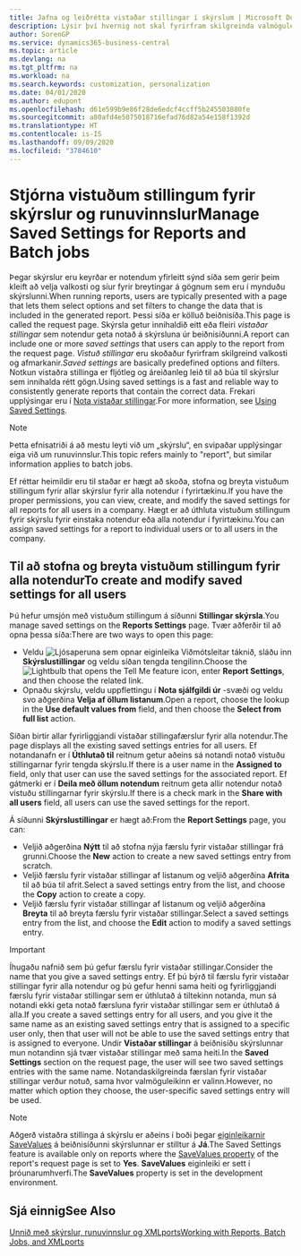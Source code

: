 ```yaml
---
title: Jafna og leiðrétta vistaðar stillingar í skýrslum | Microsoft Docs
description: Lýsir því hvernig not skal fyrirfram skilgreinda valmöguleika og afmarkanir til að sérstilla skýrslu, og ná fram réttum upplýsingum.
author: SorenGP
ms.service: dynamics365-business-central
ms.topic: article
ms.devlang: na
ms.tgt_pltfrm: na
ms.workload: na
ms.search.keywords: customization, personalization
ms.date: 04/01/2020
ms.author: edupont
ms.openlocfilehash: d61e599b9e86f28de6edcf4ccff5b245503880fe
ms.sourcegitcommit: a80afd4e5075018716efad76d82a54e158f1392d
ms.translationtype: HT
ms.contentlocale: is-IS
ms.lasthandoff: 09/09/2020
ms.locfileid: "3784610"
---
```

# <a name="manage-saved-settings-for-reports-and-batch-jobs"></a><span data-ttu-id="1829a-103">Stjórna vistuðum stillingum fyrir skýrslur og runuvinnslur</span><span class="sxs-lookup"><span data-stu-id="1829a-103">Manage Saved Settings for Reports and Batch jobs</span></span>
<span data-ttu-id="1829a-104">Þegar skýrslur eru keyrðar er notendum yfirleitt sýnd síða sem gerir þeim kleift að velja valkosti og síur fyrir breytingar á gögnum sem eru í mynduðu skýrslunni.</span><span class="sxs-lookup"><span data-stu-id="1829a-104">When running reports, users are typically presented with a page that lets them select options and set filters to change the data that is included in the generated report.</span></span> <span data-ttu-id="1829a-105">Þessi síða er kölluð beiðnisíða.</span><span class="sxs-lookup"><span data-stu-id="1829a-105">This page is called the request page.</span></span> <span data-ttu-id="1829a-106">Skýrsla getur innihaldið eitt eða fleiri *vistaðar stillingar* sem notendur geta notað á skýrsluna úr beiðnisíðunni.</span><span class="sxs-lookup"><span data-stu-id="1829a-106">A report can include one or more *saved settings* that users can apply to the report from the request page.</span></span> <span data-ttu-id="1829a-107">*Vistuð stillingar* eru skoðaður fyrirfram skilgreind valkosti og afmarkanir.</span><span class="sxs-lookup"><span data-stu-id="1829a-107">*Saved settings* are basically predefined options and filters.</span></span> <span data-ttu-id="1829a-108">Notkun vistaðra stillinga er fljótleg og áreiðanleg leið til að búa til skýrslur sem innihalda rétt gögn.</span><span class="sxs-lookup"><span data-stu-id="1829a-108">Using saved settings is a fast and reliable way to consistently generate reports that contain the correct data.</span></span> <span data-ttu-id="1829a-109">Frekari upplýsingar eru í [Nota vistaðar stillingar](ui-work-report.md#SavedSettings).</span><span class="sxs-lookup"><span data-stu-id="1829a-109">For more information, see [Using Saved Settings](ui-work-report.md#SavedSettings).</span></span>

> [!NOTE]
> <span data-ttu-id="1829a-110">Þetta efnisatriði á að mestu leyti við um „skýrslu“, en svipaðar upplýsingar eiga við um runuvinnslur.</span><span class="sxs-lookup"><span data-stu-id="1829a-110">This topic refers mainly to "report", but similar information applies to batch jobs.</span></span>

<span data-ttu-id="1829a-111">Ef réttar heimildir eru til staðar er hægt að skoða, stofna og breyta vistuðum stillingum fyrir allar skýrslur fyrir alla notendur í fyrirtækinu.</span><span class="sxs-lookup"><span data-stu-id="1829a-111">If you have the proper permissions, you can view, create, and modify the saved settings for all reports for all users in a company.</span></span> <span data-ttu-id="1829a-112">Hægt er að úthluta vistuðum stillingum fyrir skýrslu fyrir einstaka notendur eða alla notendur í fyrirtækinu.</span><span class="sxs-lookup"><span data-stu-id="1829a-112">You can assign saved settings for a report to individual users or to all users in the company.</span></span>

<!--
## Apply saved settings to a report
1. Open the report.

   The request page appears.    
2. In the **Saved Settings** section of the page, set the **Name** field  to the saved settings that you want to use.

   The **Saved Settings** section only appears if the report has been run before or if there are existing saved settings entries. The saved settings entry called **Last used options and filters** is always available. These settings are the option and filter values that were used the last time you ran the report.

-->

## <a name="to-create-and-modify-saved-settings-for-all-users"></a><span data-ttu-id="1829a-113">Til að stofna og breyta vistuðum stillingum fyrir alla notendur</span><span class="sxs-lookup"><span data-stu-id="1829a-113">To create and modify saved settings for all users</span></span>
<span data-ttu-id="1829a-114">Þú hefur umsjón með vistuðum stillingum á síðunni **Stillingar skýrsla**.</span><span class="sxs-lookup"><span data-stu-id="1829a-114">You manage saved settings on the **Reports Settings** page.</span></span> <span data-ttu-id="1829a-115">Tvær aðferðir til að opna þessa síða:</span><span class="sxs-lookup"><span data-stu-id="1829a-115">There are two ways to open this page:</span></span>
-   <span data-ttu-id="1829a-116">Veldu ![Ljósaperuna sem opnar eiginleika Viðmótsleitar](media/ui-search/search_small.png "Segðu mér hvað þú vilt gera") táknið, sláðu inn **Skýrslustillingar** og veldu síðan tengda tengilinn.</span><span class="sxs-lookup"><span data-stu-id="1829a-116">Choose the ![Lightbulb that opens the Tell Me feature](media/ui-search/search_small.png "Tell me what you want to do") icon, enter **Report Settings**, and then choose the related link.</span></span>
-   <span data-ttu-id="1829a-117">Opnaðu skýrslu, veldu uppflettingu í **Nota sjálfgildi úr** -svæði og veldu svo aðgerðina **Velja af öllum listanum**.</span><span class="sxs-lookup"><span data-stu-id="1829a-117">Open a report, choose the lookup in the **Use default values from** field, and then choose the **Select from full list** action.</span></span>

<span data-ttu-id="1829a-118">Síðan birtir allar fyrirliggjandi vistaðar stillingafærslur fyrir alla notendur.</span><span class="sxs-lookup"><span data-stu-id="1829a-118">The page displays all the existing saved settings entries for all users.</span></span> <span data-ttu-id="1829a-119">Ef notandanafn er í **Úthlutað til** reitnum getur aðeins sá notandi notað vistuðu stillingarnar fyrir tengda skýrslu.</span><span class="sxs-lookup"><span data-stu-id="1829a-119">If there is a user name in the **Assigned to** field, only that user can use the saved settings for the associated report.</span></span> <span data-ttu-id="1829a-120">Ef gátmerki er í **Deila með öllum notendum** reitnum geta allir notendur notað vistuðu stillingarnar fyrir skýrslu.</span><span class="sxs-lookup"><span data-stu-id="1829a-120">If there is a check mark in the **Share with all users** field, all users can use the saved settings for the report.</span></span>

<span data-ttu-id="1829a-121">Á síðunni **Skýrslustillingar** er hægt að:</span><span class="sxs-lookup"><span data-stu-id="1829a-121">From the **Report Settings** page, you can:</span></span>
-   <span data-ttu-id="1829a-122">Veljið aðgerðina **Nýtt** til að stofna nýja færslu fyrir vistaðar stillingar frá grunni.</span><span class="sxs-lookup"><span data-stu-id="1829a-122">Choose the **New** action to create a new saved settings entry from scratch.</span></span>
-   <span data-ttu-id="1829a-123">Veljið færslu fyrir vistaðar stillingar af listanum og veljið aðgerðina **Afrita** til að búa til afrit.</span><span class="sxs-lookup"><span data-stu-id="1829a-123">Select a saved settings entry from the list, and choose the **Copy** action to create a copy.</span></span>
-   <span data-ttu-id="1829a-124">Veljið færslu fyrir vistaðar stillingar af listanum og veljið aðgerðina **Breyta** til að breyta færslu fyrir vistaðar stillingar.</span><span class="sxs-lookup"><span data-stu-id="1829a-124">Select a saved settings entry from the list, and choose the **Edit** action to modify a saved settings entry.</span></span>

> [!Important]
> <span data-ttu-id="1829a-125">Íhugaðu nafnið sem þú gefur færslu fyrir vistaðar stillingar.</span><span class="sxs-lookup"><span data-stu-id="1829a-125">Consider the name that you give a saved settings entry.</span></span> <span data-ttu-id="1829a-126">Ef þú býrð til færslu fyrir vistaðar stillingar fyrir alla notendur og þú gefur henni sama heiti og fyrirliggjandi færslu fyrir vistaðar stillingar sem er úthlutað á tiltekinn notanda, mun sá notandi ekki geta notað færsluna fyrir vistaðar stillingar sem er úthlutað á alla.</span><span class="sxs-lookup"><span data-stu-id="1829a-126">If you create a saved settings entry for all users, and you give it the same name as an existing saved settings entry that is assigned to a specific user only, then that user will not be able to use the saved settings entry that is assigned to everyone.</span></span>  <span data-ttu-id="1829a-127">Undir **Vistaðar stillingar** á beiðnisíðu skýrslunnar mun notandinn sjá tvær vistaðar stillingar með sama heiti.</span><span class="sxs-lookup"><span data-stu-id="1829a-127">In the **Saved Settings** section on the request page, the user will see two saved settings entries with the same name.</span></span> <span data-ttu-id="1829a-128">Notandaskilgreinda færslan fyrir vistaðar stillingar verður notuð, sama hvor valmöguleikinn er valinn.</span><span class="sxs-lookup"><span data-stu-id="1829a-128">However, no matter which option they choose, the user-specific saved settings entry will be used.</span></span>

> [!NOTE]
> <span data-ttu-id="1829a-129">Aðgerð vistaðra stillinga á skýrslu er aðeins í boði þegar [eiginleikarnir SaveValues](/dynamics365/business-central/dev-itpro/developer/properties/devenv-savevalues-property) á beiðnisíðunni skýrslunnar er stilltur á **Já**.</span><span class="sxs-lookup"><span data-stu-id="1829a-129">The Saved Settings feature is available only on reports where the [SaveValues property](/dynamics365/business-central/dev-itpro/developer/properties/devenv-savevalues-property) of the report's request page is set to **Yes**.</span></span> <span data-ttu-id="1829a-130">**SaveValues** eiginleiki er sett í þróunarumhverfi.</span><span class="sxs-lookup"><span data-stu-id="1829a-130">The **SaveValues** property is set in the development environment.</span></span>  

## <a name="see-also"></a><span data-ttu-id="1829a-131">Sjá einnig</span><span class="sxs-lookup"><span data-stu-id="1829a-131">See Also</span></span>
[<span data-ttu-id="1829a-132">Unnið með skýrslur, runuvinnslur og XMLports</span><span class="sxs-lookup"><span data-stu-id="1829a-132">Working with Reports, Batch Jobs, and XMLports</span></span>](ui-work-report.md)  
